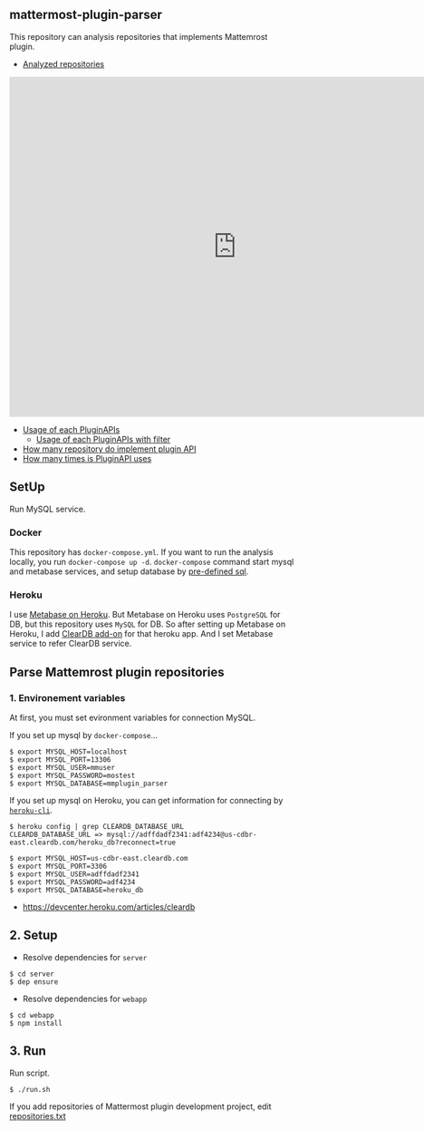 ## mattermost-plugin-parser

This repository can analysis repositories that implements Mattemrost plugin.

* [Analyzed repositories](http://mmplugin-parser.herokuapp.com/public/question/382a872e-9230-4683-be9d-283bc7778e9e)

<iframe    src="http://mmplugin-parser.herokuapp.com/public/question/382a872e-9230-4683-be9d-283bc7778e9e"    frameborder="0"    width="800"    height="600"    allowtransparency></iframe>

* [Usage of each PluginAPIs](http://mmplugin-parser.herokuapp.com/public/question/e7d62949-28db-4b6d-b6d9-706420fcec08)
  * [Usage of each PluginAPIs with filter](http://mmplugin-parser.herokuapp.com/public/question/666f821a-fc86-47ac-8244-6f8c48fde2f2)
* [How many repository do implement plugin API](http://mmplugin-parser.herokuapp.com/public/question/6e61e943-abc6-48fc-b27b-ce188e936a23)
* [How many times is PluginAPI uses](http://mmplugin-parser.herokuapp.com/public/question/a79c838a-718e-4b34-9e79-9a8d739d9b07)


## SetUp

Run MySQL service.

### Docker

This repository has `docker-compose.yml`. If you want to run the analysis locally, you run `docker-compose up -d`.
`docker-compose` command start mysql and metabase services, and setup database by [pre-defined sql](./initdb/).

### Heroku

I use [Metabase on Heroku](https://metabase.com/start/heroku.html). But Metabase on Heroku uses `PostgreSQL` for DB, but this repository uses `MySQL` for DB.
So after setting up Metabase on Heroku, I add [ClearDB add-on](https://metabase.com/start/heroku.html) for that heroku app. And I set Metabase service to refer ClearDB service.

## Parse Mattemrost plugin repositories

### 1. Environement variables

At first, you must set evironment variables for connection MySQL.

If you set up mysql by `docker-compose`...
```
$ export MYSQL_HOST=localhost
$ export MYSQL_PORT=13306
$ export MYSQL_USER=mmuser
$ export MYSQL_PASSWORD=mostest
$ export MYSQL_DATABASE=mmplugin_parser
```

If you set up mysql on Heroku, you can get information for connecting by [`heroku-cli`](https://devcenter.heroku.com/articles/heroku-cli).

```
$ heroku config | grep CLEARDB_DATABASE_URL
CLEARDB_DATABASE_URL => mysql://adffdadf2341:adf4234@us-cdbr-east.cleardb.com/heroku_db?reconnect=true

$ export MYSQL_HOST=us-cdbr-east.cleardb.com
$ export MYSQL_PORT=3306
$ export MYSQL_USER=adffdadf2341
$ export MYSQL_PASSWORD=adf4234
$ export MYSQL_DATABASE=heroku_db
```
* https://devcenter.heroku.com/articles/cleardb

## 2. Setup

* Resolve dependencies for `server`

```
$ cd server
$ dep ensure
```

* Resolve dependencies for `webapp`

```
$ cd webapp
$ npm install
```

## 3. Run

Run script.

```
$ ./run.sh
```

If you add repositories of Mattermost plugin development project, edit [repositories.txt](./repositories.txt)
